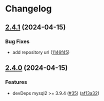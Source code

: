 # Changelog

## [2.4.1](https://github.com/eggjs/egg-orm/compare/v2.4.0...v2.4.1) (2024-04-15)


### Bug Fixes

* add repository url ([1146f45](https://github.com/eggjs/egg-orm/commit/1146f45a353090f02b61b8e597db16ecf2ac4e19))

## [2.4.0](https://github.com/eggjs/egg-orm/compare/v2.3.1...v2.4.0) (2024-04-15)


### Features

*  devDeps mysql2 >= 3.9.4 ([#35](https://github.com/eggjs/egg-orm/issues/35)) ([af13a32](https://github.com/eggjs/egg-orm/commit/af13a320ff499f4236289a4901f90ee3c4dc6215))
